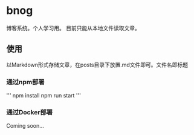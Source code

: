# bnog
博客系统。个人学习用。
目前只能从本地文件读取文章。

## 使用
以Markdown形式存储文章，在posts目录下放置.md文件即可。文件名即标题
### 通过npm部署
'''
npm install
npm run start
'''
### 通过Docker部署
Coming soon...
